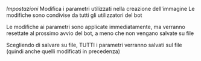*Impostazioni*
Modifica i parametri utilizzati nella creazione dell'immagine
Le modifiche sono condivise da tutti gli utilizzatori del bot

Le modifiche ai parametri sono applicate immediatamente, ma verranno resettate al prossimo avvio del bot, a meno che non vengano salvate su file

Scegliendo di salvare su file, TUTTI i parametri verranno salvati sul file \(quindi anche quelli modificati in precedenza\)